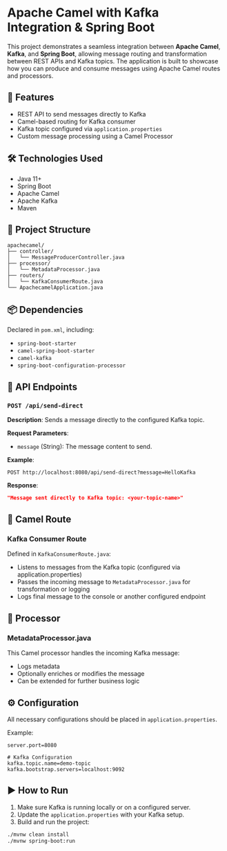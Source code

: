 # Apache Camel with Kafka Integration & Spring Boot

This project demonstrates a seamless integration between **Apache Camel**, **Kafka**, and **Spring Boot**, allowing message routing and transformation between REST APIs and Kafka topics. The application is built to showcase how you can produce and consume messages using Apache Camel routes and processors.

## 🚀 Features

- REST API to send messages directly to Kafka
- Camel-based routing for Kafka consumer
- Kafka topic configured via `application.properties`
- Custom message processing using a Camel Processor

## 🛠️ Technologies Used

- Java 11+
- Spring Boot
- Apache Camel
- Apache Kafka
- Maven

## 📁 Project Structure

```
apachecamel/
├── controller/
│   └── MessageProducerController.java
├── processor/
│   └── MetadataProcessor.java
├── routers/
│   └── KafkaConsumerRoute.java
└── ApachecamelApplication.java
```

## 📦 Dependencies

Declared in `pom.xml`, including:
- `spring-boot-starter`
- `camel-spring-boot-starter`
- `camel-kafka`
- `spring-boot-configuration-processor`

## 📡 API Endpoints

### `POST /api/send-direct`

**Description**: Sends a message directly to the configured Kafka topic.

**Request Parameters**:
- `message` (String): The message content to send.

**Example**:
```
POST http://localhost:8080/api/send-direct?message=HelloKafka
```

**Response**:
```json
"Message sent directly to Kafka topic: <your-topic-name>"
```

## 🔄 Camel Route

### Kafka Consumer Route

Defined in `KafkaConsumerRoute.java`:

- Listens to messages from the Kafka topic (configured via application.properties)
- Passes the incoming message to `MetadataProcessor.java` for transformation or logging
- Logs final message to the console or another configured endpoint

## 🧠 Processor

### MetadataProcessor.java

This Camel processor handles the incoming Kafka message:

- Logs metadata
- Optionally enriches or modifies the message
- Can be extended for further business logic

## ⚙️ Configuration

All necessary configurations should be placed in `application.properties`.

Example:
```properties
server.port=8080

# Kafka Configuration
kafka.topic.name=demo-topic
kafka.bootstrap.servers=localhost:9092
```

## ▶️ How to Run

1. Make sure Kafka is running locally or on a configured server.
2. Update the `application.properties` with your Kafka setup.
3. Build and run the project:
```bash
./mvnw clean install
./mvnw spring-boot:run
```
